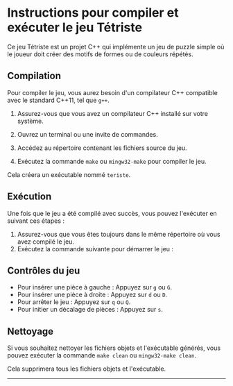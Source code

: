 # Instructions pour compiler et exécuter le jeu Tétriste

Ce jeu Tétriste est un projet C++ qui implémente un jeu de puzzle simple où le joueur doit créer des motifs de formes ou de couleurs répétés.

## Compilation

Pour compiler le jeu, vous aurez besoin d'un compilateur C++ compatible avec le standard C++11, tel que `g++`.

1. Assurez-vous que vous avez un compilateur C++ installé sur votre système.
2. Ouvrez un terminal ou une invite de commandes.
3. Accédez au répertoire contenant les fichiers source du jeu.


4. Exécutez la commande `make` ou `mingw32-make` pour compiler le jeu.


Cela créera un exécutable nommé `teriste`.

## Exécution

Une fois que le jeu a été compilé avec succès, vous pouvez l'exécuter en suivant ces étapes :

1. Assurez-vous que vous êtes toujours dans le même répertoire où vous avez compilé le jeu.
2. Exécutez la commande suivante pour démarrer le jeu :


## Contrôles du jeu

- Pour insérer une pièce à gauche : Appuyez sur `g` ou `G`.
- Pour insérer une pièce à droite : Appuyez sur `d` ou `D`.
- Pour arrêter le jeu : Appuyez sur `q` ou `Q`.
- Pour initier un décalage de pièces : Appuyez sur `s`.

## Nettoyage

Si vous souhaitez nettoyer les fichiers objets et l'exécutable générés, vous pouvez exécuter la commande `make clean` ou `mingw32-make clean`.


Cela supprimera tous les fichiers objets et l'exécutable.

---



